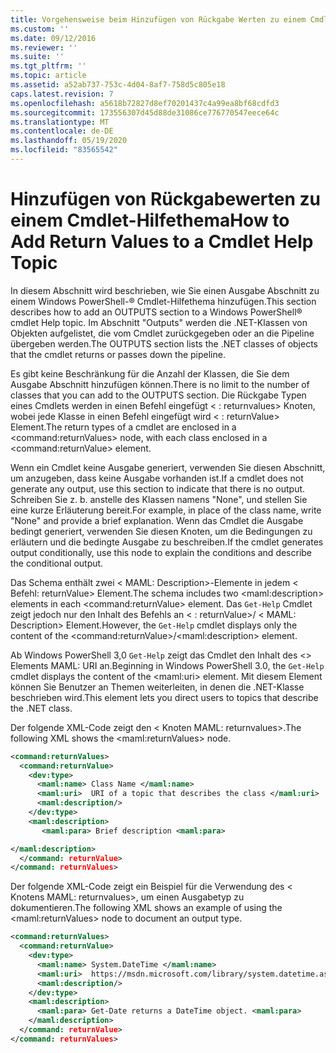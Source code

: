 ```yaml
---
title: Vorgehensweise beim Hinzufügen von Rückgabe Werten zu einem Cmdlet-Hilfethema | Microsoft-Dokumentation
ms.custom: ''
ms.date: 09/12/2016
ms.reviewer: ''
ms.suite: ''
ms.tgt_pltfrm: ''
ms.topic: article
ms.assetid: a52ab737-753c-4d04-8af7-758d5c805e18
caps.latest.revision: 7
ms.openlocfilehash: a5618b72827d8ef70201437c4a99ea8bf68cdfd3
ms.sourcegitcommit: 173556307d45d88de31086ce776770547eece64c
ms.translationtype: MT
ms.contentlocale: de-DE
ms.lasthandoff: 05/19/2020
ms.locfileid: "83565542"
---
```

# <a name="how-to-add-return-values-to-a-cmdlet-help-topic"></a><span data-ttu-id="7df23-102">Hinzufügen von Rückgabewerten zu einem Cmdlet-Hilfethema</span><span class="sxs-lookup"><span data-stu-id="7df23-102">How to Add Return Values to a Cmdlet Help Topic</span></span>

<span data-ttu-id="7df23-103">In diesem Abschnitt wird beschrieben, wie Sie einen Ausgabe Abschnitt zu einem Windows PowerShell-® Cmdlet-Hilfethema hinzufügen.</span><span class="sxs-lookup"><span data-stu-id="7df23-103">This section describes how to add an OUTPUTS section to a Windows PowerShell® cmdlet Help topic.</span></span> <span data-ttu-id="7df23-104">Im Abschnitt "Outputs" werden die .NET-Klassen von Objekten aufgelistet, die vom Cmdlet zurückgegeben oder an die Pipeline übergeben werden.</span><span class="sxs-lookup"><span data-stu-id="7df23-104">The OUTPUTS section lists the .NET classes of objects that the cmdlet returns or passes down the pipeline.</span></span>

<span data-ttu-id="7df23-105">Es gibt keine Beschränkung für die Anzahl der Klassen, die Sie dem Ausgabe Abschnitt hinzufügen können.</span><span class="sxs-lookup"><span data-stu-id="7df23-105">There is no limit to the number of classes that you can add to the OUTPUTS section.</span></span> <span data-ttu-id="7df23-106">Die Rückgabe Typen eines Cmdlets werden in einen Befehl eingefügt \< : returnvalues> Knoten, wobei jede Klasse in einen Befehl eingefügt wird \< : returnValue> Element.</span><span class="sxs-lookup"><span data-stu-id="7df23-106">The return types of a cmdlet are enclosed in a \<command:returnValues> node, with each class enclosed in a \<command:returnValue> element.</span></span>

<span data-ttu-id="7df23-107">Wenn ein Cmdlet keine Ausgabe generiert, verwenden Sie diesen Abschnitt, um anzugeben, dass keine Ausgabe vorhanden ist.</span><span class="sxs-lookup"><span data-stu-id="7df23-107">If a cmdlet does not generate any output, use this section to indicate that there is no output.</span></span> <span data-ttu-id="7df23-108">Schreiben Sie z. b. anstelle des Klassen namens "None", und stellen Sie eine kurze Erläuterung bereit.</span><span class="sxs-lookup"><span data-stu-id="7df23-108">For example, in place of the class name, write "None" and provide a brief explanation.</span></span> <span data-ttu-id="7df23-109">Wenn das Cmdlet die Ausgabe bedingt generiert, verwenden Sie diesen Knoten, um die Bedingungen zu erläutern und die bedingte Ausgabe zu beschreiben.</span><span class="sxs-lookup"><span data-stu-id="7df23-109">If the cmdlet generates output conditionally, use this node to explain the conditions and describe the conditional output.</span></span>

<span data-ttu-id="7df23-110">Das Schema enthält zwei \< MAML: Description>-Elemente in jedem \< Befehl: returnValue> Element.</span><span class="sxs-lookup"><span data-stu-id="7df23-110">The schema includes two \<maml:description> elements in each \<command:returnValue> element.</span></span> <span data-ttu-id="7df23-111">Das `Get-Help` Cmdlet zeigt jedoch nur den Inhalt des Befehls an \< : returnValue>/ \< MAML: Description> Element.</span><span class="sxs-lookup"><span data-stu-id="7df23-111">However, the `Get-Help` cmdlet displays only the content of the \<command:returnValue>/\<maml:description> element.</span></span>

<span data-ttu-id="7df23-112">Ab Windows PowerShell 3,0 `Get-Help` zeigt das Cmdlet den Inhalt des \<> Elements MAML: URI an.</span><span class="sxs-lookup"><span data-stu-id="7df23-112">Beginning in Windows PowerShell 3.0, the `Get-Help` cmdlet displays the content of the \<maml:uri> element.</span></span> <span data-ttu-id="7df23-113">Mit diesem Element können Sie Benutzer an Themen weiterleiten, in denen die .NET-Klasse beschrieben wird.</span><span class="sxs-lookup"><span data-stu-id="7df23-113">This element lets you direct users to topics that describe the .NET class.</span></span>

<span data-ttu-id="7df23-114">Der folgende XML-Code zeigt den \< Knoten MAML: returnvalues>.</span><span class="sxs-lookup"><span data-stu-id="7df23-114">The following XML shows the \<maml:returnValues> node.</span></span>

```xml
<command:returnValues>
  <command:returnValue>
    <dev:type>
      <maml:name> Class Name </maml:name>
      <maml:uri>  URI of a topic that describes the class </maml:uri>
      <maml:description/>
    </dev:type>
    <maml:description>
       <maml:para> Brief description <maml:para>

</maml:description>
  </command: returnValue>
</command: returnValues>
```

<span data-ttu-id="7df23-115">Der folgende XML-Code zeigt ein Beispiel für die Verwendung des \< Knotens MAML: returnvalues>, um einen Ausgabetyp zu dokumentieren.</span><span class="sxs-lookup"><span data-stu-id="7df23-115">The following XML shows an example of using the \<maml:returnValues> node to document an output type.</span></span>

```xml
<command:returnValues>
  <command:returnValue>
    <dev:type>
      <maml:name> System.DateTime </maml:name>
      <maml:uri>  https://msdn.microsoft.com/library/system.datetime.aspx </maml:uri>
      <maml:description/>
    </dev:type>
    <maml:description>
      <maml:para> Get-Date returns a DateTime object. <maml:para>
    </maml:description>
  </command: returnValue>
</command: returnValues>
```
